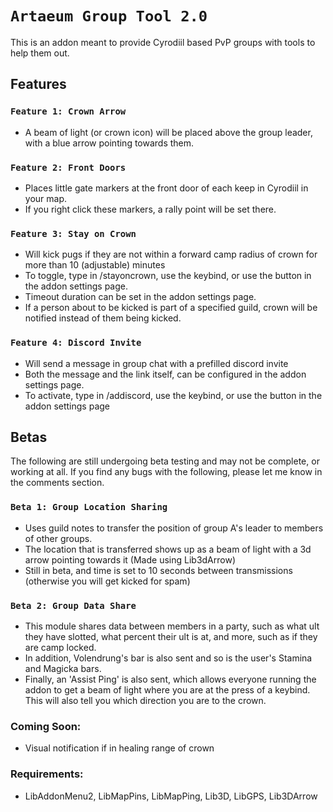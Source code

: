 # `Artaeum Group Tool 2.0`

This is an addon meant to provide Cyrodiil based PvP groups with tools to help them out.

## Features


### `Feature 1: Crown Arrow`
- A beam of light (or crown icon) will be placed above the group leader, with a blue arrow pointing towards them.

### `Feature 2: Front Doors`
- Places little gate markers at the front door of each keep in Cyrodiil in your map.
- If you right click these markers, a rally point will be set there.

### `Feature 3: Stay on Crown`
- Will kick pugs if they are not within a forward camp radius of crown for more than 10 (adjustable) minutes
- To toggle, type in /stayoncrown, use the keybind, or use the button in the addon settings page.
- Timeout duration can be set in the addon settings page.
- If a person about to be kicked is part of a specified guild, crown will be notified instead of them being kicked.

### `Feature 4: Discord Invite`
- Will send a message in group chat with a prefilled discord invite
- Both the message and the link itself, can be configured in the addon settings page.
- To activate, type in /addiscord, use the keybind, or use the button in the addon settings page


## Betas

The following are still undergoing beta testing and may not be complete, or working at all. If you find any bugs with the following, please let me know in the comments section.


### `Beta 1: Group Location Sharing`
- Uses guild notes to transfer the position of group A's leader to members of other groups.
- The location that is transferred shows up as a beam of light with a 3d arrow pointing towards it (Made using Lib3dArrow)
- Still in beta, and time is set to 10 seconds between transmissions (otherwise you will get kicked for spam)

### `Beta 2: Group Data Share`
- This module shares data between members in a party, such as what ult they have slotted, what percent their ult is at, and more, such as if they are camp locked.
- In addition, Volendrung's bar is also sent and so is the user's Stamina and Magicka bars.
- Finally, an 'Assist Ping' is also sent, which allows everyone running the addon to get a beam of light where you are at the press of a keybind. This will also tell you which direction you are to the crown.


### Coming Soon:
- Visual notification if in healing range of crown

### Requirements:
- LibAddonMenu2, LibMapPins, LibMapPing, Lib3D, LibGPS, Lib3DArrow